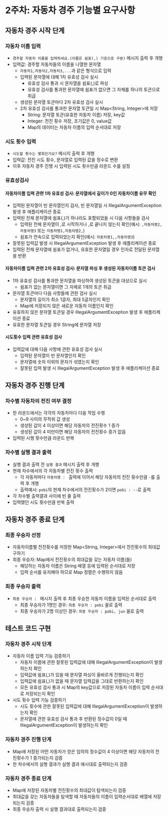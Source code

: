 # 2주차: 자동차 경주 기능별 요구사항
## 자동차 경주 시작 단계
### 자동차 이름 입력
* `경주할 자동차 이름을 입력하세요.(이름은 쉼표(,) 기준으로 구분)` 메시지 출력 후 개행
* 입력값: 경주할 자동차들의 이름을 나열한 문자열
  * `자동자1,자동차2,자동차3,...`과 같은 형식으로 입력
  * 입력된 문자열에 대해 1차 유효성 검사 실시
    * 유효성 검사 통과 시 문자열을 쉼표(,)로 파싱
    * 유효성 검사를 통과한 문자열에 쉼표가 없으면 그 자체를 하나의 토큰으로 취급
  * 생성된 문자열 토큰마다 2차 유효성 검사 실시
  * 2차 유효성 검사를 통과한 문자열 토큰일 시 Map<String, Integer>에 저장
    * String: 문자열 토큰(유효한 자동차 이름) 저장, key값
    * Integer: 전진 횟수 저장, 초기값은 0, value값
    * Map의 데이터는 자동차 이름의 입력 순서대로 저장

### 시도 횟수 입력
* `시도할 횟수는 몇회인가요?` 메시지 출력 후 개행
* 입력값: 전진 시도 횟수, 문자열로 입력된 값을 정수로 변환
* 이후 자동차 경주 진행 시 입력된 시도 횟수만큼 라운드 수를 설정

### 유효성검사
#### 자동차이름 입력 관련 1차 유효성 검사: 문자열에서 길이가 0인 자동차이름 유무 확인
* 입력된 문자열이 빈 문자열인지 검사, 빈 문자열일 시 IllegalArgumentException 발생 후 애플리케이션 종료
* 입력된 전체 문자열에 쉼표(,)가 하나라도 포함되었을 시 다음 사항들을 검사
  * 입력된 전체 문자열이 ,로 시작하거나 ,로 끝나지 않는지 확인(예시: `,자동차명2,자동차명3` 또는 `자동차명1,자동차명2,`)
  * 쉼표가 연속으로 입력되었는지 확인(예시: `자동차명1,,자동차명3`)
* 잘못된 입력값 발생 시 IllegalArgumentException 발생 후 애플리케이션 종료
* 입력된 전체 문자열에 쉼표가 없거나, 유효한 문자열일 경우 인자로 전달된 문자열을 반환
#### 자동차이름 입력 관련 2차 유효성 검사: 문자열 파싱 후 생성된 자동차이름 토큰 검사
* 1차 유효성 검사를 통과한 문자열을 파싱하여 생성된 토큰을 대상으로 실시
  * 쉼표가 없는 문자열이면 그 자체로 1개의 토큰 취급
* 문자열 토큰마다 다음 사항들에 관한 검사 실시
  * 문자열의 길이가 최소 1글자, 최대 5글자인지 확인
  * Map에 저장되지 않은 새로운 자동차 이름인지 확인
* 유효하지 않은 문자열 토큰일 경우 IllegalArgumentException 발생 후 애플리케이션 종료
* 유효한 문자열 토큰일 경우 String에 문자열 저장
#### 시도횟수 입력 관련 유효성 검사
* 입력값에 대해 다음 사항에 관한 유효성 검사 실시
  * 입력된 문자열이 빈 문자열인지 확인
  * 문자열에 숫자 이외의 문자가 섞였는지 확인
  * 잘못된 입력 발생 시 IllegalArgumentException 발생 후 애플리케이션 종료

  
## 자동차 경주 진행 단계
### 차수별 자동차의 전진 여부 결정
* 한 라운드에서는 각각의 자동차마다 다음 작업 수행
  * 0~9 사이의 무작위 값 생성
  * 생성된 값이 4 이상이면 해당 자동차의 전진횟수 1 증가
  * 생성된 값이 4 미만이면 해당 자동차의 전진횟수 증가 없음
* 입력된 시행 횟수만큼 라운드 반복

### 차수별 실행 결과 출력
* 실행 결과 출력 전 `실행 결과` 메시지 출력 후 개행
* 현재 차수에서의 각 자동차별 전진 횟수 출력
  * 각 자동차마다 `자동차명 : ` 출력에 이어서 해당 자동차의 전진 횟수만큼 `-`를 출력 후 개행
  * 출력예시: `pobi`의 현재 차수에서의 전진횟수가 2이면 `pobi : --`로 출력
* 각 차수별 출력결과 사이에 빈 줄 출력
* 입력했던 시도 횟수만큼 반복 출력


## 자동차 경주 종료 단계
### 최종 우승자 선정
* 자동차이름별 전진횟수를 저장한 Map<String, Integer>에서 전진횟수의 최대값 구하기
* 최종 우승자: Map에서 전진횟수의 최대값을 갖는 자동차 이름(들)
  * 해당하는 자동차 이름은 String 배열 등에 입력된 순서대로 저장
  * 입력 순서를 유지해야 하므로 Map 정렬은 수행하지 않음

### 최종 우승자 출력
* `최종 우승자 : ` 메시지 출력 후 최종 우승한 자동차 이름을 입력된 순서대로 출력
  * 최종 우승자가 1명인 경우: `최종 우승자 : pobi` 꼴로 출력
  * 최종 우승자가 2명 이상인 경우: `최종 우승자 : pobi, jun` 꼴로 출력


## 테스트 코드 구현
### 자동차 경주 시작 단계
* 자동차 이름 입력 기능 검증하기
  * 자동자 이름에 관한 잘못된 입력값에 대해 IllegalArgumentException이 발생하는지 확인
  * 입력값에 쉼표(,)가 있을 때 문자열 파싱이 올바르게 진행되는지 확인
  * 입력값에 쉼표(,)가 없을 때 문자열 입력값을 그대로 반환하는지 확인 
  * 모든 유효성 검사 통과 시 Map의 key값으로 저장된 자동차 이름이 입력 순서대로 저장되는지 확인
* 시도 횟수 입력 기능 검증하기
  * 시도 횟수에 관한 잘못된 입력값에 대해 IllegalArgumentException이 발생하는지 확인
  * 문자열에 관한 유효성 검사 통과 후 반환된 정수값이 0일 때 IllegalArgumentException이 발생하는지 확인

### 자동차 경주 진행 단계
* Map에 저장된 어떤 자동차가 얻은 임의의 정수값이 4 이상이면 해당 자동차의 전진횟수가 1 증가되는지 검증
* 한 차수에서의 실행 결과가 실행 결과 예시대로 출력되는지 검증

### 자동차 경주 종료 단계
* Map에 저장된 자동차별 전진횟수의 최대값이 탐색되는지 검증
* 최대값을 갖는 자동차들을 탐색할 때 자동차들의 이름이 입력순서대로 배열에 저장되는지 검증
* 최종 우승자 출력 시 실행 결과대로 출력되는지 검증